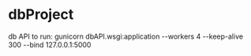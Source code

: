 # dbProject
db API 
to run: gunicorn dbAPI.wsgi:application --workers 4 --keep-alive 300 --bind 127.0.0.1:5000
